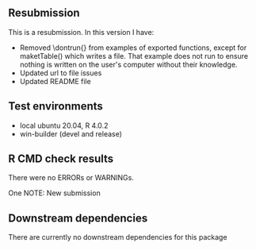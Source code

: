 ## Resubmission
This is a resubmission. In this version I have:

* Removed \dontrun{} from examples of exported functions, except for maketTable() which writes a file. That example does not run to ensure nothing is written on the user's computer without their knowledge.
* Updated url to file issues
* Updated README file

## Test environments
* local ubuntu 20.04, R 4.0.2
* win-builder (devel and release)

## R CMD check results
There were no ERRORs or WARNINGs.

One NOTE:
New submission

## Downstream dependencies
There are currently no downstream dependencies for this package
